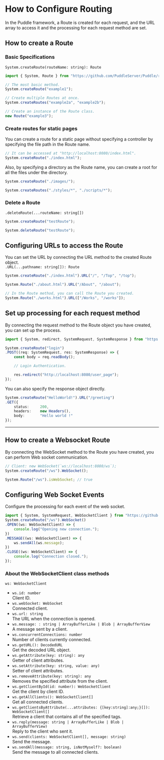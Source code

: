 # How to Configure Routing
In the Puddle framework, a Route is created for each request, and the URL array to access it and the processing for each request method are set.

## How to create a Route
### Basic Specifications
`System.createRoute(routeName: string): Route`
```typescript
import { System, Route } from "https://github.com/PuddleServer/Puddle/raw/v1.1.2-beta/mod.ts";

// The most basic method.
System.createRoute("example1");

// Create multiple Routes at once.
System.createRoutes("example2a", "example2b");

// Create an instance of the Route class.
new Route("example3");
```

### Create routes for static pages
You can create a route for a static page without specifying a controller by specifying the file path in the Route name.
```typescript
// It can be accessed at "http://localhost:8080/index.html".
System.createRoute("./index.html");
```
Also, by specifying a directory as the Route name, you can create a root for all the files under the directory.
```typescript
System.createRoute("./images/");

System.createRoutes("./styles/*", "./scripts/*");
```

### Delete a Route
`.deleteRoute(...routeName: string[])`
```typescript
System.createRoute("testRoute");

System.deleteRoute("testRoute");
```

## Configuring URLs to access the Route
You can set the URL by connecting the URL method to the created Route object.  
`.URL(...pathname: string[]): Route`
```typescript
System.createRoute("./index.html").URL("/", "/Top", "/top");

System.Route("./about.html").URL("/About", "/about");

// In the Route method, you can call the Route you created.
System.Route("./works.html").URL(["/Works", "/works"]);
```

## Set up processing for each request method
By connecting the request method to the Route object you have created, you can set up the process.
```typescript
import { System, redirect, SystemRequest, SystemResponse } from "https://github.com/PuddleServer/Puddle/raw/v1.1.2-beta/mod.ts";

System.createRoute("login")
.POST((req: SystemRequest, res: SystemResponse) => {
    const body = req.readBody();

    // Login Authentication.

    res.redirect("http://localhost:8080/user_page");
});
```
You can also specify the response object directly.
```typescript
System.createRoute("HelloWorld!").URL("/greeting")
.GET({
    status:     200,
    headers:    new Headers(),
    body:       "Hello world !"
});
```
---

## How to create a Websocket Route
By connecting the WebSocket method to the Route you have created, you can perform Web socket communication.
```typescript
// Client: new WebSocket(`ws://localhost:8080/ws`);
System.createRoute("/ws").WebSocket();

System.Route("/ws").isWebSocket; // true
```
## Configuring Web Socket Events
Configure the processing for each event of the web socket.
```typescript
import { System, SystemRequest, WebSocketClient } from "https://github.com/PuddleServer/Puddle/raw/v1.1.2-beta/mod.ts";
System.createRoute("/ws").WebSocket()
.OPEN((ws: WebSocketClient) => {
    console.log("Opening new connection.");
})
.MESSAGE((ws: WebSocketClient) => {
    ws.sendAll(ws.message);
})
.CLOSE((ws: WebSocketClient) => {
    console.log("Connection closed.");
});
```

### About the WebSocketClient class methods

`ws: WebSocketClient`
- `ws.id: number`  
Client ID.
- `ws.webSocket: WebSocket`  
Connected client.
- `ws.url: string`  
The URL when the connection is opened.
- `ws.message: : string | ArrayBufferLike | Blob | ArrayBufferView`  
A message sent by a client.
- `ws.concurrentConnections: number`  
Number of clients currently connected.
- `ws.getURL(): DecodedURL`  
Get the decoded URL object.
- `ws.getAttribute(key: string): any`  
Getter of client attributes.
- `ws.setAttribute(key: string, value: any)`  
Setter of client attributes.
- `ws.removeAttribute(key: string): any`  
Removes the specified attribute from the client.
- `ws.getClientById(id: number): WebSocketClient`  
Get the client by client ID.
- `ws.getAllClients(): WebSocketClient[]`  
Get all connected clients.
- `ws.getClientsByAttribute(...attributes: {[key:string]:any;}[]): WebSocketClient[]`  
Retrieve a client that contains all of the specified tags.
- `ws.reply(message: string | ArrayBufferLike | Blob | ArrayBufferView)`  
Reply to the client who sent it.
- `ws.send(clients: WebSocketClient[], message: string)`  
Send the message.
- `ws.sendAll(message: string, isNotMyself?: boolean)`  
Send the message to all connected clients.
